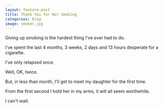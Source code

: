 ```yaml
---
layout: feature-post
title: Thank You for Not Smoking
categories: blog
image: smoker.jpg
---
```


Giving up smoking is the hardest thing I've ever had to do.

I've spent the last 4 months, 3 weeks, 2 days and 13 hours desperate for a cigarette.

I've only relapsed once.

Well, OK, twice.

But, in less than month, I'll get to meet my daughter for the first time.

From the first second I hold her in my arms, it will all seem worthwhile.

I can't wait.